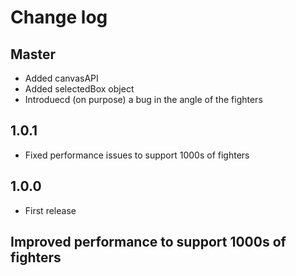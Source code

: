 # Change log
## Master
- Added canvasAPI
- Added selectedBox object
- Introduecd (on purpose) a bug in the angle of the fighters
## 1.0.1
- Fixed performance issues to support 1000s of fighters
## 1.0.0
- First release
## Improved performance to support 1000s of fighters